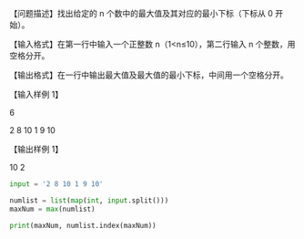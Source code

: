 【问题描述】找出给定的 n 个数中的最大值及其对应的最小下标（下标从 0 开始）。

【输入格式】在第一行中输入一个正整数 n（1<n≤10），第二行输入 n 个整数，用空格分开。

【输出格式】在一行中输出最大值及最大值的最小下标，中间用一个空格分开。

【输入样例 1】

6

2 8 10 1 9 10

【输出样例 1】

10 2

```python
input = '2 8 10 1 9 10'

numlist = list(map(int, input.split()))
maxNum = max(numlist)

print(maxNum, numlist.index(maxNum))
```
